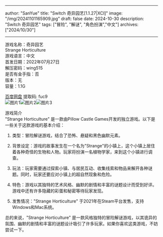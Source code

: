 
---
author: "SanYue"
title: "Switch 奇异园艺[1.1.27|XCI]"
image: "/img/20241101165909.jpg"
draft: false
date: 2024-10-30
description: "Switch 奇异园艺"
tags: ["冒险", "解谜", "角色扮演","中文"]
archives: ["2024/10/30"]

---

游戏名称：奇异园艺   
Strange Horticulture    
游戏语言：中文  
首发日期：2022年07月27日  
解压密码：wing515  
是否有金手指：否  
版本：无   
容量：1.1G

[百度网盘](https://pan.baidu.com/s/1UIBtuE3e9wkN1EBoWv6uyQ) 提取码: fuc9  
![图片1](/img/4041e0a7.jpg)![图片2](/img/38601cbd.jpg)![图片3](/img/c0913130.jpg)  

游戏简介  
"Strange Horticulture" 是一款由Pillow Castle Games开发的独立游戏。以下是一些关于这款游戏的基本介绍：

1. 类型：冒险解谜游戏，结合了恐怖、悬疑和黑色幽默元素。

2. 背景设定：游戏的故事发生在一个名为"Strange"的小镇上，这个小镇上居住着各种奇怪的生物和人物。玩家将扮演一名植物学家，来到这个小镇进行调查。

3. 玩法：玩家需要通过探索小镇、与居民互动、收集线索和物品来解开各种谜题。同时，玩家还要应对小镇上的超自然现象和危险。

4. 特色：游戏以其独特的艺术风格、幽默的剧情和丰富的谜题设计而受到好评。游戏中还有许多隐藏的彩蛋和秘密等待玩家发现。

5. 发售情况："Strange Horticulture" 于2021年在Steam平台发售，支持Windows和Mac系统。

总的来说，"Strange Horticulture" 是一款风格独特的冒险解谜游戏，以其诡异的氛围、幽默的剧情和丰富的谜题设计吸引了许多玩家。如果你喜欢这类游戏，不妨尝试一下。
